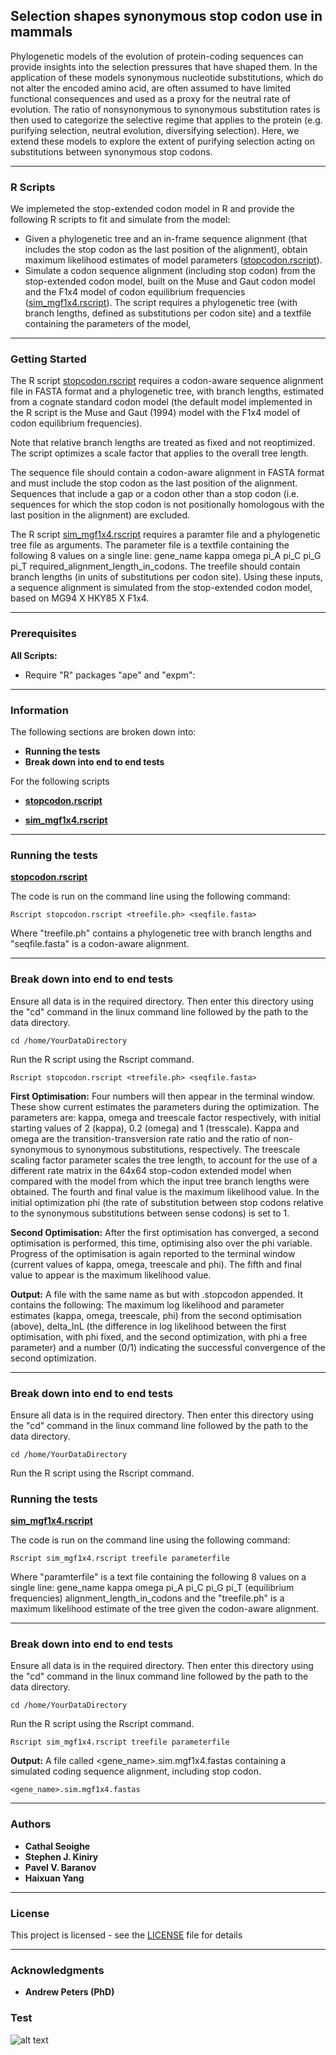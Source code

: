 ## Selection shapes synonymous stop codon use in mammals


Phylogenetic models of the evolution of protein-coding sequences can provide insights into the selection pressures that have shaped them. In the application of these models synonymous nucleotide substitutions, which do not alter the encoded amino acid, are often assumed to have limited functional consequences and used as a proxy for the neutral rate of evolution. The ratio of nonsynonymous to synonymous substitution rates is then used to categorize the selective regime that applies to the protein (e.g. purifying selection, neutral evolution, diversifying selection). Here, we extend these models to explore the extent of purifying selection acting on substitutions between synonymous stop codons. 

***

### R Scripts

We implemeted the stop-extended codon model in R and provide the following R scripts to fit and simulate from the model:
* Given a phylogenetic tree and an in-frame sequence alignment (that includes the stop codon as the last position of the alignment), obtain maximum likelihood estimates of model parameters
([stopcodon.rscript](https://github.com/cseoighe/StopEvol/blob/master/stopcodon.rscript)).
* Simulate a codon sequence alignment (including stop codon) from the stop-extended codon model, built on the Muse and Gaut codon model and the F1x4 model of codon equilibrium frequencies ([sim_mgf1x4.rscript](https://github.com/cseoighe/StopEvol/blob/master/sim_mgf1x4.rscript)). The script requires a phylogenetic tree (with branch lengths, defined as substitutions per codon site) and a textfile containing the parameters of the model,


***

### Getting Started

The R script [stopcodon.rscript](https://github.com/cseoighe/StopEvol/blob/master/stopcodon.rscript) requires a codon-aware sequence alignment file in FASTA format and a phylogenetic tree, with branch lengths, estimated from a cognate standard codon model (the default model implemented in the R script is the Muse and Gaut (1994) model with the F1x4 model of codon equilibrium frequencies).  

Note that relative branch lengths are treated as fixed and not reoptimized. The script optimizes a scale factor that applies to the overall tree length.

The sequence file should contain a codon-aware alignment in FASTA format and must include the 
stop codon as the last position of the alignment. Sequences that include a gap or a codon other than
a stop codon (i.e. sequences for which the stop codon is not positionally homologous with the last 
position in the alignment) are excluded.

The R script [sim_mgf1x4.rscript](https://github.com/cseoighe/StopEvol/blob/master/sim_mgf1x4.rscript) requires a paramter file and a phylogenetic tree file as arguments. The parameter file is a textfile containing the following 8 values on a single line: gene_name kappa omega pi_A pi_C pi_G pi_T required_alignment_length_in_codons. The treefile should contain branch lengths (in units of substitutions per codon site). Using these inputs, a sequence alignment is simulated from the stop-extended codon model, based on MG94 X HKY85 X F1x4.
***

### Prerequisites

**All Scripts:**
* Require "R" packages "ape" and "expm":

***

### Information

The following sections are broken down into:

* **Running the tests**
* **Break down into end to end tests**

For the following scripts 
* **[stopcodon.rscript](https://github.com/cseoighe/StopEvol/blob/master/stopcodon.rscript)**
<!-- * **[sim_gyempirical.rscript](https://github.com/cseoighe/StopEvol/blob/master/sim_gyempirical.rscript)** -->
* **[sim_mgf1x4.rscript](https://github.com/cseoighe/StopEvol/blob/master/sim_mgf1x4.rscript)**

***

### Running the tests
**[stopcodon.rscript](https://github.com/cseoighe/StopEvol/blob/master/stopcodon.rscript)**

The code is run on the command line using the following command:

```
Rscript stopcodon.rscript <treefile.ph> <seqfile.fasta>
```

Where "treefile.ph" contains a phylogenetic tree with branch lengths and "seqfile.fasta" is a codon-aware alignment.

***


### Break down into end to end tests

Ensure all data is in the required directory. Then enter this directory using the "cd" command in the linux command line followed by the path to the data directory.

```
cd /home/YourDataDirectory
```
Run the R script using the Rscript command.

```
Rscript stopcodon.rscript <treefile.ph> <seqfile.fasta>
```

**First Optimisation:** Four numbers will then appear in the terminal window. These show current estimates the parameters during the optimization. The parameters are: kappa, omega and treescale factor respectively, with initial starting values of 2 (kappa), 0.2 (omega) and 1 (tresscale). Kappa and omega are the transition-transversion rate ratio and the ratio of non-synonymous to synonymous substitutions, respectively. The treescale scaling factor parameter scales the tree length, to account for the use of a different rate matrix in the 64x64 stop-codon extended model when compared with the model from which the input tree branch lengths were obtained. The fourth and final value is the maximum likelihood value. In the initial optimization phi (the rate of substitution between stop codons relative to the synonymous substitutions between sense codons) is set to 1. 

**Second Optimisation:** After the first optimisation has converged, a second optimisation is performed, this time, optimising also over the phi variable. Progress of the optimisation is again reported to the terminal window (current values of kappa, omega, treescale and phi). The fifth and final value to appear is the maximum likelihood value.


**Output:** A file with the same name as <seqfile> but with .stopcodon appended. It contains the following: The maximum log likelihood and parameter estimates (kappa, omega, treescale, phi) from the second optimisation (above), delta_lnL (the difference in log likelihood between the first optimisation, with phi fixed, and the second optimization, with phi a free parameter) and a number (0/1) indicating the successful convergence of the second optimization. 

***


### Break down into end to end tests

Ensure all data is in the required directory. Then enter this directory using the "cd" command in the linux command line followed by the path to the data directory.

```
cd /home/YourDataDirectory
```
Run the R script using the Rscript command.

### Running the tests
**[sim_mgf1x4.rscript](https://github.com/cseoighe/StopEvol/blob/master/sim_mgf1x4.rscript)**

The code is run on the command line using the following command:

```
Rscript sim_mgf1x4.rscript treefile parameterfile
```

Where "paramterfile" is a text file containing the following 8 values on a single line: gene_name kappa omega pi_A pi_C pi_G pi_T (equilibrium frequencies) alignment_length_in_codons and the "treefile.ph" is a maximum likelihood estimate of the tree given the codon-aware alignment.

***


### Break down into end to end tests

Ensure all data is in the required directory. Then enter this directory using the "cd" command in the linux command line followed by the path to the data directory.

```
cd /home/YourDataDirectory
```
Run the R script using the Rscript command.

```
Rscript sim_mgf1x4.rscript treefile parameterfile
```

**Output:** A file called <gene_name>.sim.mgf1x4.fastas containing a simulated coding sequence alignment, including
stop codon.

```
<gene_name>.sim.mgf1x4.fastas
```
***
### Authors

* **Cathal Seoighe**
* **Stephen J. Kiniry**
* **Pavel V. Baranov**
* **Haixuan Yang**

***

### License

This project is licensed  - see the [LICENSE](LICENSE) file for details

***

### Acknowledgments
* **Andrew Peters (PhD)**

### Test 
![alt text](https://github.com/cseoighe/StopEvol/blob/master/Sim1.png)
